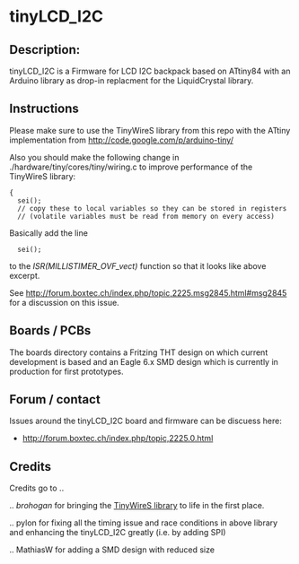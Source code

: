 tinyLCD_I2C
===========

Description:
------------
tinyLCD_I2C is a Firmware for LCD I2C backpack based on ATtiny84 with an Arduino library as drop-in replacment for the LiquidCrystal library.

Instructions
------------
Please make sure to use the TinyWireS library from this repo with the ATtiny implementation from
http://code.google.com/p/arduino-tiny/

Also you should make the following change in ./hardware/tiny/cores/tiny/wiring.c to improve performance of the TinyWireS library:

```ISR(MILLISTIMER_OVF_vect)
{
  sei();
  // copy these to local variables so they can be stored in registers
  // (volatile variables must be read from memory on every access)
```
Basically add the line
```
  sei();
```
to the *ISR(MILLISTIMER_OVF_vect)* function so that it looks like above excerpt.

See http://forum.boxtec.ch/index.php/topic,2225.msg2845.html#msg2845 for a discussion on this issue.

Boards / PCBs
-------------
The boards directory contains a Fritzing THT design on which current development is based and an Eagle 6.x SMD design which is currently in production for first prototypes.

Forum / contact
---------------
Issues around the tinyLCD_I2C board and firmware can be discuess here:
- http://forum.boxtec.ch/index.php/topic,2225.0.html

Credits
-------
Credits go to ..

.. *brohogan* for bringing the [TinyWireS library](http://playground.arduino.cc/Code/USIi2c) to life in the first place.

.. pylon for fixing all the timing issue and race conditions in above library and enhancing the tinyLCD_I2C greatly (i.e. by adding SPI)

.. MathiasW for adding a SMD design with reduced size

